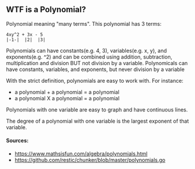 ## WTF is a Polynomial?
Polynomial meaning "many terms". This polynomial has 3 terms:
```
4xy^2 + 3x - 5
|-1-|  |2|  |3|
```

Polynomials can have constants(e.g. 4, 3), variables(e.g. x, y), and exponents(e.g. ^2) and can be combined using addition, subtraction, multiplication and division
BUT not division by a variable. Polynomicals can have constants, variables, and exponents, but never division by a variable

With the strict definition, polynomials are easy to work with. For instance:
- a polynomial + a polynomial = a polynomial
- a polynomial X a polynomial = a polynomial
  
Polynomials with one variable are easy to graph and have continuous lines. 

The degree of a polynomial with one variable is the largest exponent of that variable.

#### Sources:
- https://www.mathsisfun.com/algebra/polynomials.html
- https://github.com/restic/chunker/blob/master/polynomials.go